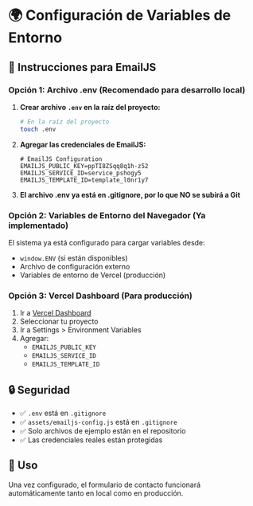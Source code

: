 # 🌍 Configuración de Variables de Entorno

## 📝 Instrucciones para EmailJS

### **Opción 1: Archivo .env (Recomendado para desarrollo local)**

1. **Crear archivo `.env` en la raíz del proyecto:**
   ```bash
   # En la raíz del proyecto
   touch .env
   ```

2. **Agregar las credenciales de EmailJS:**
   ```env
   # EmailJS Configuration
   EMAILJS_PUBLIC_KEY=ppTI8ZSqq8q1h-z52
   EMAILJS_SERVICE_ID=service_pshogy5
   EMAILJS_TEMPLATE_ID=template_l0nr1y7
   ```

3. **El archivo .env ya está en .gitignore, por lo que NO se subirá a Git**

### **Opción 2: Variables de Entorno del Navegador (Ya implementado)**

El sistema ya está configurado para cargar variables desde:
- `window.ENV` (si están disponibles)
- Archivo de configuración externo
- Variables de entorno de Vercel (producción)

### **Opción 3: Vercel Dashboard (Para producción)**

1. Ir a [Vercel Dashboard](https://vercel.com/dashboard)
2. Seleccionar tu proyecto
3. Ir a Settings > Environment Variables
4. Agregar:
   - `EMAILJS_PUBLIC_KEY`
   - `EMAILJS_SERVICE_ID`
   - `EMAILJS_TEMPLATE_ID`

## 🔒 Seguridad

- ✅ `.env` está en `.gitignore`
- ✅ `assets/emailjs-config.js` está en `.gitignore`
- ✅ Solo archivos de ejemplo están en el repositorio
- ✅ Las credenciales reales están protegidas

## 🚀 Uso

Una vez configurado, el formulario de contacto funcionará automáticamente tanto en local como en producción.
